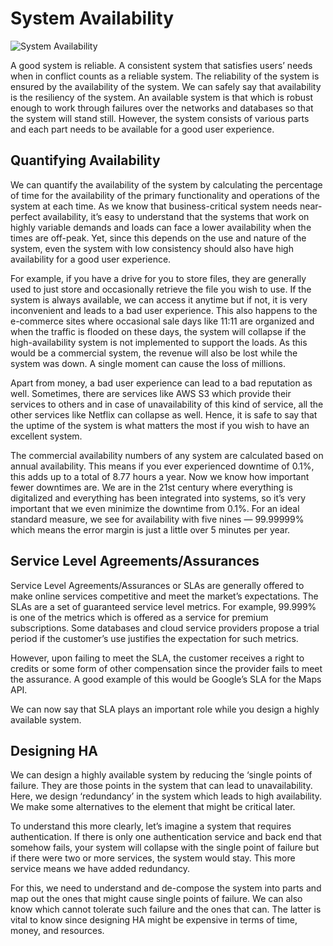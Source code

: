 # System Availability

![System Availability](https://miro.medium.com/max/720/1*5IgzHjxpSReoRlQTViehyQ.jpeg)

A good system is reliable. A consistent system that satisfies users’ needs when in conflict counts as a reliable system. The reliability of the system is ensured by the availability of the system. We can safely say that availability is the resiliency of the system. An available system is that which is robust enough to work through failures over the networks and databases so that the system will stand still. However, the system consists of various parts and each part needs to be available for a good user experience.

## Quantifying Availability

We can quantify the availability of the system by calculating the percentage of time for the availability of the primary functionality and operations of the system at each time. As we know that business-critical system needs near-perfect availability, it’s easy to understand that the systems that work on highly variable demands and loads can face a lower availability when the times are off-peak. Yet, since this depends on the use and nature of the system, even the system with low consistency should also have high availability for a good user experience.

For example, if you have a drive for you to store files, they are generally used to just store and occasionally retrieve the file you wish to use. If the system is always available, we can access it anytime but if not, it is very inconvenient and leads to a bad user experience. This also happens to the e-commerce sites where occasional sale days like 11:11 are organized and when the traffic is flooded on these days, the system will collapse if the high-availability system is not implemented to support the loads. As this would be a commercial system, the revenue will also be lost while the system was down. A single moment can cause the loss of millions.

Apart from money, a bad user experience can lead to a bad reputation as well. Sometimes, there are services like AWS S3 which provide their services to others and in case of unavailability of this kind of service, all the other services like Netflix can collapse as well. Hence, it is safe to say that the uptime of the system is what matters the most if you wish to have an excellent system.

The commercial availability numbers of any system are calculated based on annual availability. This means if you ever experienced downtime of 0.1%, this adds up to a total of 8.77 hours a year. Now we know how important fewer downtimes are. We are in the 21st century where everything is digitalized and everything has been integrated into systems, so it’s very important that we even minimize the downtime from 0.1%. For an ideal standard measure, we see for availability with five nines — 99.99999% which means the error margin is just a little over 5 minutes per year.

## Service Level Agreements/Assurances

Service Level Agreements/Assurances or SLAs are generally offered to make online services competitive and meet the market’s expectations. The SLAs are a set of guaranteed service level metrics. For example, 99.999% is one of the metrics which is offered as a service for premium subscriptions. Some databases and cloud service providers propose a trial period if the customer’s use justifies the expectation for such metrics.

However, upon failing to meet the SLA, the customer receives a right to credits or some form of other compensation since the provider fails to meet the assurance. A good example of this would be Google’s SLA for the Maps API.

We can now say that SLA plays an important role while you design a highly available system.

## Designing HA

We can design a highly available system by reducing the ‘single points of failure. They are those points in the system that can lead to unavailability. Here, we design ‘redundancy’ in the system which leads to high availability. We make some alternatives to the element that might be critical later.

To understand this more clearly, let’s imagine a system that requires authentication. If there is only one authentication service and back end that somehow fails, your system will collapse with the single point of failure but if there were two or more services, the system would stay. This more service means we have added redundancy.

For this, we need to understand and de-compose the system into parts and map out the ones that might cause single points of failure. We can also know which cannot tolerate such failure and the ones that can. The latter is vital to know since designing HA might be expensive in terms of time, money, and resources.
